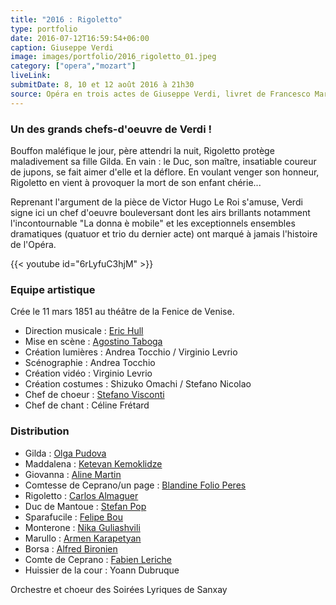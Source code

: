 ```yaml
---
title: "2016 : Rigoletto"
type: portfolio
date: 2016-07-12T16:59:54+06:00
caption: Giuseppe Verdi
image: images/portfolio/2016_rigoletto_01.jpeg
category: ["opera","mozart"]
liveLink: 
submitDate: 8, 10 et 12 août 2016 à 21h30
source: Opéra en trois actes de Giuseppe Verdi, livret de Francesco Maria Piave
---
```


### Un des grands chefs-d'oeuvre de Verdi !

Bouffon maléfique le jour, père attendri la nuit, Rigoletto protège maladivement sa fille Gilda. En vain : le Duc, son maître, insatiable coureur de jupons, se fait aimer d'elle et la déflore. En voulant venger son honneur, Rigoletto en vient à provoquer la mort de son enfant chérie...

Reprenant l'argument de la pièce de Victor Hugo Le Roi s'amuse, Verdi signe ici un chef d'oeuvre bouleversant dont les airs brillants notamment l'incontournable "La donna è mobile" et les exceptionnels ensembles dramatiques (quatuor et trio du dernier acte) ont marqué à jamais l'histoire de l'Opéra.

{{< youtube id="6rLyfuC3hjM" >}}

### Equipe artistique


Crée le 11 mars 1851 au théâtre de la Fenice de Venise.

- Direction musicale : [Eric Hull](/artists/eric_hull)
- Mise en scène : [Agostino Taboga](/artists/agostino_taboga/)
- Création lumières : Andrea Tocchio / Virginio Levrio
- Scénographie : Andrea Tocchio
- Création vidéo : Virginio Levrio
- Création costumes : Shizuko Omachi / Stefano Nicolao
- Chef de choeur : [Stefano Visconti](/artists/stefano_visconti/)
- Chef de chant : Céline Frétard

### Distribution

- Gilda : [Olga Pudova](/artists/olga_pudova/)
- Maddalena : [Ketevan Kemoklidze](/artists/ketevan_kemoklidze/)
- Giovanna : [Aline Martin](/artists/aline_martin/)
- Comtesse de Ceprano/un page : [Blandine Folio Peres](/artists/blandine_folio_peres/)
- Rigoletto : [Carlos Almaguer](/artists/carlos_almaguer)
- Duc de Mantoue : [Stefan Pop](/artists/stefan_pop/)
- Sparafucile : [Felipe Bou](/artists/felipe_bou/)
- Monterone : [Nika Guliashvili](/artists/nika_guliashvili)
- Marullo : [Armen Karapetyan](/artists/armen_karapetyan/)
- Borsa : [Alfred Bironien](/artists/alfred_bironien/)
- Comte de Ceprano : [Fabien Leriche](/artists/fabien_leriche/)
- Huissier de la cour : Yoann Dubruque


Orchestre et choeur des Soirées Lyriques de Sanxay
